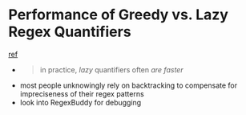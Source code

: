 # Performance of Greedy vs. Lazy Regex Quantifiers
[ref](http://blog.stevenlevithan.com/archives/greedy-lazy-performance)

* > in practice, *lazy* quantifiers often *are faster*
* most people unknowingly rely on backtracking to compensate for impreciseness of their regex patterns
* look into RegexBuddy for debugging